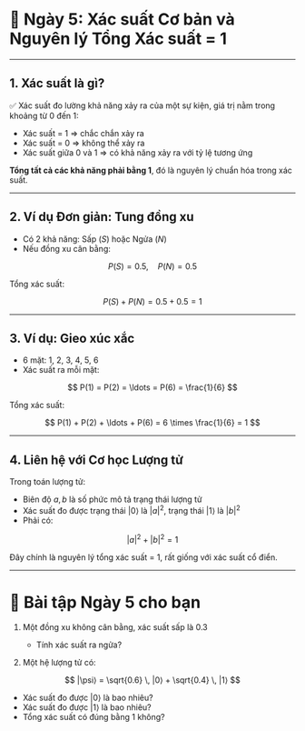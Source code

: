 # 🌟 **Ngày 5: Xác suất Cơ bản và Nguyên lý Tổng Xác suất = 1**

---

## **1. Xác suất là gì?**

✅ Xác suất đo lường khả năng xảy ra của một sự kiện, giá trị nằm trong khoảng từ 0 đến 1:

* Xác suất = 1 ⇒ chắc chắn xảy ra
* Xác suất = 0 ⇒ không thể xảy ra
* Xác suất giữa 0 và 1 ⇒ có khả năng xảy ra với tỷ lệ tương ứng

**Tổng tất cả các khả năng phải bằng 1**, đó là nguyên lý chuẩn hóa trong xác suất.

---

## **2. Ví dụ Đơn giản: Tung đồng xu**

* Có 2 khả năng: Sấp ($S$) hoặc Ngửa ($N$)
* Nếu đồng xu cân bằng:

$$
P(S) = 0.5, \quad P(N) = 0.5
$$

Tổng xác suất:

$$
P(S) + P(N) = 0.5 + 0.5 = 1
$$

---

## **3. Ví dụ: Gieo xúc xắc**

* 6 mặt: 1, 2, 3, 4, 5, 6
* Xác suất ra mỗi mặt:

$$
P(1) = P(2) = \ldots = P(6) = \frac{1}{6}
$$

Tổng xác suất:

$$
P(1) + P(2) + \ldots + P(6) = 6 \times \frac{1}{6} = 1
$$

---

## **4. Liên hệ với Cơ học Lượng tử**

Trong toán lượng tử:

* Biên độ $a, b$ là số phức mô tả trạng thái lượng tử
* Xác suất đo được trạng thái $|0⟩$ là $|a|^2$, trạng thái $|1⟩$ là $|b|^2$
* Phải có:

$$
|a|^2 + |b|^2 = 1
$$

Đây chính là nguyên lý tổng xác suất = 1, rất giống với xác suất cổ điển.

---

# 🎯 **Bài tập Ngày 5 cho bạn**

1. Một đồng xu không cân bằng, xác suất sấp là 0.3

   * Tính xác suất ra ngửa?

2. Một hệ lượng tử có:

$$
|\psi⟩ = \sqrt{0.6} \, |0⟩ + \sqrt{0.4} \, |1⟩
$$

* Xác suất đo được $|0⟩$ là bao nhiêu?
* Xác suất đo được $|1⟩$ là bao nhiêu?
* Tổng xác suất có đúng bằng 1 không?

